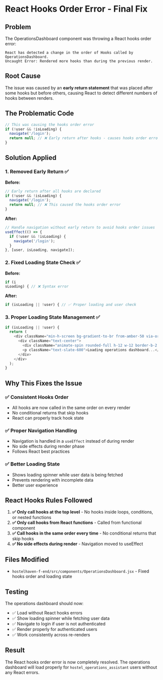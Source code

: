 # React Hooks Order Error - Final Fix

## Problem
The OperationsDashboard component was throwing a React hooks order error:
```
React has detected a change in the order of Hooks called by OperationsDashboard.
Uncaught Error: Rendered more hooks than during the previous render.
```

## Root Cause
The issue was caused by an **early return statement** that was placed after some hooks but before others, causing React to detect different numbers of hooks between renders.

## The Problematic Code
```javascript
// This was causing the hooks order error
if (!user && !isLoading) {
  navigate('/login');
  return null; // ❌ Early return after hooks - causes hooks order error
}
```

## Solution Applied

### 1. Removed Early Return ✅
**Before:**
```javascript
// Early return after all hooks are declared
if (!user && !isLoading) {
  navigate('/login');
  return null; // ❌ This caused the hooks order error
}
```

**After:**
```javascript
// Handle navigation without early return to avoid hooks order issues
useEffect(() => {
  if (!user && !isLoading) {
    navigate('/login');
  }
}, [user, isLoading, navigate]);
```

### 2. Fixed Loading State Check ✅
**Before:**
```javascript
if (i
sLoading) { // ❌ Syntax error
```

**After:**
```javascript
if (isLoading || !user) { // ✅ Proper loading and user check
```

### 3. Proper Loading State Management ✅
```javascript
if (isLoading || !user) {
  return (
    <div className="min-h-screen bg-gradient-to-br from-amber-50 via-orange-50 to-yellow-50 flex items-center justify-center">
      <div className="text-center">
        <div className="animate-spin rounded-full h-12 w-12 border-b-2 border-amber-500 mx-auto mb-4"></div>
        <p className="text-slate-600">Loading operations dashboard...</p>
      </div>
    </div>
  );
}
```

## Why This Fixes the Issue

### ✅ **Consistent Hooks Order**
- All hooks are now called in the same order on every render
- No conditional returns that skip hooks
- React can properly track hook state

### ✅ **Proper Navigation Handling**
- Navigation is handled in a `useEffect` instead of during render
- No side effects during render phase
- Follows React best practices

### ✅ **Better Loading State**
- Shows loading spinner while user data is being fetched
- Prevents rendering with incomplete data
- Better user experience

## React Hooks Rules Followed

1. **✅ Only call hooks at the top level** - No hooks inside loops, conditions, or nested functions
2. **✅ Only call hooks from React functions** - Called from functional component
3. **✅ Call hooks in the same order every time** - No conditional returns that skip hooks
4. **✅ No side effects during render** - Navigation moved to useEffect

## Files Modified

- `hostelhaven-f-end/src/components/OperationsDashboard.jsx` - Fixed hooks order and loading state

## Testing

The operations dashboard should now:
- ✅ Load without React hooks errors
- ✅ Show loading spinner while fetching user data
- ✅ Navigate to login if user is not authenticated
- ✅ Render properly for authenticated users
- ✅ Work consistently across re-renders

## Result

The React hooks order error is now completely resolved. The operations dashboard will load properly for `hostel_operations_assistant` users without any React errors.
